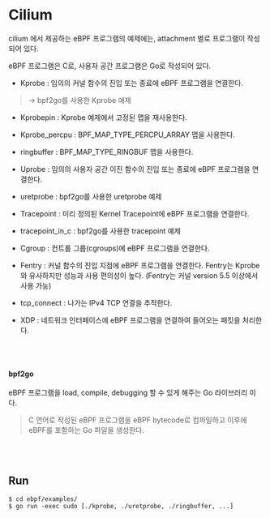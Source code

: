 # Cilium

cilium 에서 제공하는 eBPF 프로그램의 예제에는, attachment 별로 프로그램이 작성되어 있다.

eBPF 프로그램은 C로, 사용자 공간 프로그램은 Go로 작성되어 있다.

- Kprobe : 임의의 커널 함수의 진입 또는 종료에 eBPF 프로그램을 연결한다.
> -> bpf2go를 사용한 Kprobe 예제

- Kprobepin : Kprobe 예제에서 고정된 맵을 재사용한다.

- Kprobe_percpu : BPF_MAP_TYPE_PERCPU_ARRAY 맵을 사용한다.

- ringbuffer : BPF_MAP_TYPE_RINGBUF 맵을 사용한다.

- Uprobe : 임의의 사용자 공간 이진 함수의 진입 또는 종료에 eBPF 프로그램을 연결한다.

- uretprobe : bpf2go를 사용한 uretprobe 예제

- Tracepoint : 미리 정의된 Kernel Tracepoint에 eBPF 프로그램을 연결한다.

- tracepoint_in_c : bpf2go를 사용한 tracepoint 예제

- Cgroup : 컨트롤 그룹(cgroups)에 eBPF 프로그램을 연결한다.

- Fentry : 커널 함수의 진입 지점에 eBPF 프로그램을 연결한다. Fentry는 Kprobe와 유사하지만 성능과 사용 편의성이 높다. (Fentry는 커널 version 5.5 이상에서 사용 가능)

- tcp_connect : 나가는 IPv4 TCP 연결을 추적한다.

- XDP : 네트워크 인터페이스에 eBPF 프로그램을 연결하여 들어오는 패킷을 처리한다.

<br></br>

#### bpf2go

eBPF 프로그램을 load, compile, debugging 할 수 있게 해주는 Go 라이브러리 이다.
> C 언어로 작성된 eBPF 프로그램을 eBPF bytecode로 컴파일하고 이후에 eBPF를 포함하는 Go 파일을 생성한다.

<br></br>

## Run

```
$ cd ebpf/examples/
$ go run -exec sudo [./kprobe, ./uretprobe, ./ringbuffer, ...]
```
